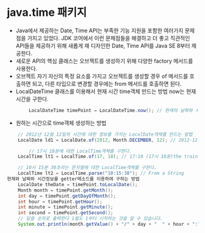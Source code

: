 # java.time 패키지

- Java에서 제공하는 Date, Time API는 부족한 기능 지원을 포함한 여러가지 문제점을 가지고 있었다. JDK 코어에서 이런 문제점들을 해결하고 더 좋고 직관적인 API들을 제공하기 위해 새롭게 재 디자인한 Date, Time API를 Java SE 8부터 제공한다.
- 새로운 API의 핵심 클래스는 오브젝트를 생성하기 위해 다양한 factory 메서드를 사용한다.
- 오브젝트 자기 자신의 특정 요소를 가지고 오브젝트를 생성할 경우 of 메서드를 호출하면 되고, 다른 타입으로 변경할 경우에는 from 메서드를 호출하면 된다.
- LocalDateTime 클래스를 이용해서 현재 시간 time객체 만드는 방법
  now는 현재 시간을 구한다.

```java
        LocalDateTime timePoint = LocalDateTime.now(); // 현재의 날짜와 시간
```

- 원하는 시간으로 time객체 생성하는 방법

```java
    // 2012년 12월 12일의 시간에 대한 정보를 가지는 LocalDate객체를 만드는 방법
    LocalDate ld1 = LocalDate.of(2012, Month.DECEMBER, 12); // 2012-12-12 from values

        // 17시 18분에 대한 LocalTime객체를 구한다.
    LocalTime lt1 = LocalTime.of(17, 18); // 17:18 (17시 18분)the train I took home today

    // 10시 15분 30초라는 문자열에 대한 LocalTime객체를 구한다.
    LocalTime lt2 = LocalTime.parse("10:15:30"); // From a String
현재와 날짜와 시간정보를 getter메소드를 이용하여 구하는 방법
    LocalDate theDate = timePoint.toLocalDate();
    Month month = timePoint.getMonth();
    int day = timePoint.getDayOfMonth();
    int hour = timePoint.getHour();
    int minute = timePoint.getMinute();
    int second = timePoint.getSecond();
    // 달을 숫자로 출력한다 1월도 1부터 시작하는 것을 알 수 있습니다.
    System.out.println(month.getValue() + "/" + day + "  " + hour + ":" + minute + ":" + second);
```
